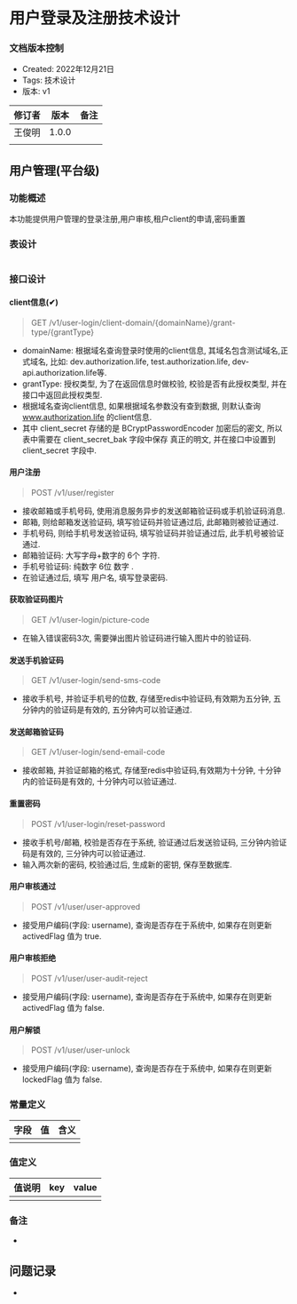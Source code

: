 # 用户登录及注册技术设计

### 文档版本控制

- Created: 2022年12月21日
- Tags: 技术设计
- 版本: v1

| 修订者 | 版本    | 备注  |
|-----|-------|-----|
| 王俊明 | 1.0.0 |     |
|     |       |     |

## 用户管理(平台级)

### 功能概述

本功能提供用户管理的登录注册,用户审核,租户client的申请,密码重置

### 表设计

```sql
```

### 接口设计

#### client信息(✔)

> GET /v1/user-login/client-domain/{domainName}/grant-type/{grantType}

- domainName: 根据域名查询登录时使用的client信息, 其域名包含测试域名,正式域名, 比如: dev.authorization.life,
  test.authorization.life, dev-api.authorization.life等.
- grantType: 授权类型, 为了在返回信息时做校验, 校验是否有此授权类型, 并在接口中返回此授权类型.
- 根据域名查询client信息, 如果根据域名参数没有查到数据, 则默认查询 www.authorization.life 的client信息.
- 其中 client_secret 存储的是 BCryptPasswordEncoder 加密后的密文, 所以表中需要在 client_secret_bak 字段中保存 真正的明文,
  并在接口中设置到 client_secret 字段中.

#### 用户注册

> POST /v1/user/register

- 接收邮箱或手机号码, 使用消息服务异步的发送邮箱验证码或手机验证码消息.
- 邮箱, 则给邮箱发送验证码, 填写验证码并验证通过后, 此邮箱则被验证通过.
- 手机号码, 则给手机号发送验证码, 填写验证码并验证通过后, 此手机号被验证通过.
- 邮箱验证码: 大写字母+数字的 6个 字符.
- 手机号验证码: 纯数字 6位 数字 .
- 在验证通过后, 填写 用户名, 填写登录密码.

#### 获取验证码图片

> GET /v1/user-login/picture-code

- 在输入错误密码3次, 需要弹出图片验证码进行输入图片中的验证码.

#### 发送手机验证码

> GET /v1/user-login/send-sms-code

- 接收手机号, 并验证手机号的位数, 存储至redis中验证码,有效期为五分钟, 五分钟内的验证码是有效的, 五分钟内可以验证通过.

#### 发送邮箱验证码

> GET /v1/user-login/send-email-code

- 接收邮箱, 并验证邮箱的格式, 存储至redis中验证码,有效期为十分钟, 十分钟内的验证码是有效的, 十分钟内可以验证通过.

#### 重置密码

> POST /v1/user-login/reset-password

- 接收手机号/邮箱, 校验是否存在于系统, 验证通过后发送验证码, 三分钟内验证码是有效的, 三分钟内可以验证通过.
- 输入两次新的密码, 校验通过后, 生成新的密钥, 保存至数据库.

#### 用户审核通过

> POST /v1/user/user-approved

- 接受用户编码(字段: username), 查询是否存在于系统中, 如果存在则更新 activedFlag 值为 true.

#### 用户审核拒绝

> POST /v1/user/user-audit-reject

- 接受用户编码(字段: username), 查询是否存在于系统中, 如果存在则更新 activedFlag 值为 false.

#### 用户解锁

> POST /v1/user/user-unlock

- 接受用户编码(字段: username), 查询是否存在于系统中, 如果存在则更新 lockedFlag 值为 false.

### 常量定义

| 字段  | 值   | 含义  |
|-----|-----|-----|
|     |     |     |

### 值定义

| 值说明 | key | value |
|-----|-----|-------|
|     |     |       |

### 备注

-

## 问题记录

- 
